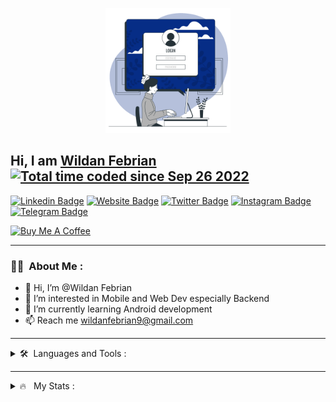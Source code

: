 <p align="center"><img src="picture.svg" width="200"/></p>

## Hi, I am [Wildan Febrian](https://wildf20.github.io) <a href="https://wildf20.github.io"></a><img src="https://komarev.com/ghpvc/?username=WildF20&style=flat-square&color=blue" alt=""><a href="https://wakatime.com/@7a98b367-567a-4f63-b2b8-376ed9e84ac4"><img src="https://wakatime.com/badge/user/7a98b367-567a-4f63-b2b8-376ed9e84ac4.svg" alt="Total time coded since Sep 26 2022" /></a>

[![Linkedin Badge](https://img.shields.io/badge/-LinkedIn-0e76a8?style=flat-square&logo=Linkedin&logoColor=white)](https://linkedin.com/in/wildanfebrian)
[![Website Badge](https://img.shields.io/badge/Website-3b5998?style=flat-square&logo=google-chrome&logoColor=white)](https://wildf20.github.io)
[![Twitter Badge](https://img.shields.io/badge/-Twitter-00acee?style=flat-square&logo=Twitter&logoColor=white)](https://twitter.com/WildF20)
[![Instagram Badge](https://img.shields.io/badge/-Instagram-e4405f?style=flat-square&logo=Instagram&logoColor=white)](https://instagram.com/WildF20/)
[![Telegram Badge](https://img.shields.io/badge/-Telegram-0088cc?style=flat-square&logo=Telegram&logoColor=white)](https://t.me/WildF20)

<a href="https://www.buymeacoffee.com/WildF20" target="_blank"><img src="https://cdn.buymeacoffee.com/buttons/default-orange.png" alt="Buy Me A Coffee" height="41" width="174"></a>

---

### :man_technologist: &nbsp;About Me :

- 👋 Hi, I’m @Wildan Febrian
- 👀 I’m interested in Mobile and Web Dev especially Backend
- 🌱 I’m currently learning Android development
- 📫 Reach me wildanfebrian9@gmail.com

---
<details>
  <summary> 🛠 &nbsp;Languages and Tools : </summary>
<br/>
<p>
  <img src="https://github.com/devicons/devicon/blob/master/icons/androidstudio/androidstudio-original.svg" title="Android Studio" alt="Android Studio" width="40" height="40"/>&nbsp;
  <img src="https://github.com/devicons/devicon/blob/master/icons/kotlin/kotlin-original.svg" title="Kotlin" alt="Kotlin" width="40" height ="40"/>&nbsp;
  <img src="https://github.com/devicons/devicon/blob/master/icons/java/java-original.svg" title="Java" alt="Java" width="40" height ="40"/>&nbsp;
  <img src="https://github.com/devicons/devicon/blob/master/icons/python/python-original.svg" title="Python3" alt="Python3" width="40" height ="40"/>&nbsp;
  <img src="https://github.com/devicons/devicon/blob/master/icons/html5/html5-original.svg" title="HTML5" alt="HTML5" width="40" height="40"/>&nbsp;
  <img src="https://github.com/devicons/devicon/blob/master/icons/css3/css3-original.svg"  title="CSS3" alt="CSS3" width="40" height="40"/>&nbsp;
  <img src="https://github.com/devicons/devicon/blob/master/icons/javascript/javascript-original.svg" title="JavaScript" alt="JavaScript" width="40" height="40"/>&nbsp;
  <img src="https://github.com/devicons/devicon/blob/master/icons/php/php-original.svg" title="PHP" alt="PHP" width="40" height ="40"/>&nbsp;
  <img src="https://github.com/devicons/devicon/blob/master/icons/mysql/mysql-original-wordmark.svg" title="MySql" alt="MySql" width="40" height ="40"/>&nbsp;
  <img src="https://github.com/devicons/devicon/blob/master/icons/laravel/laravel-plain.svg" title="Laravel" alt="Laravel" width="40" height ="40"/>&nbsp;
  <img src="https://github.com/devicons/devicon/blob/master/icons/figma/figma-original.svg" title="figma" alt="Figma" width="40" height ="40"/>&nbsp;
  <img src="https://github.com/devicons/devicon/blob/master/icons/unity/unity-original.svg" title="Unity3D" alt="Unity3D" width="40" height ="40"/>&nbsp;
  <img src="https://github.com/devicons/devicon/blob/master/icons/blender/blender-original.svg" title="Blender3D" alt="Blender3D" width="40" height ="40"/>&nbsp;
  <img src="https://github.com/devicons/devicon/blob/master/icons/git/git-plain-wordmark.svg" title="Git" alt="Git" width="40" height ="40"/>&nbsp;
</p>
</details>
  
---
<details>
<summary>🔥 &nbsp; My Stats :</summary>
<br/>

  
<a href="https://git.io/streak-stats">
  <img align="center" src="https://wildf20-readme-streak-stats.herokuapp.com?user=WildF20&theme=dark&background=000000"/>  
</a>
<a href="https://github.com/WildF20/github-readme-stats">
  <img align="center" src="https://github-readme-stats-853z-wildf20.vercel.app/api?username=WildF20&theme=vision-friendly-dark&show_icons=true&count_private=true&include_all_commits=true"/>  
</a>
  
<br/>
  
<a href="https://github.com/WildF20/github-readme-stats">
  <img align="center" src="https://github-readme-stats-853z-wildf20.vercel.app/api/top-langs/?username=WildF20&layout=compact&theme=vision-friendly-dark&langs_count=10"/>  
</a>
<a href="https://wakatime.com/@WildF20">
  <img align="center" src="https://github-readme-stats-853z-wildf20.vercel.app/api/wakatime?username=WildF20&theme=vision-friendly-dark"/>  
</a>
  
<!---
WildF20/WildF20 is a ✨ special ✨ repository because its `README.md` (this file) appears on your GitHub profile.
You can click the Preview link to take a look at your changes.
--->
